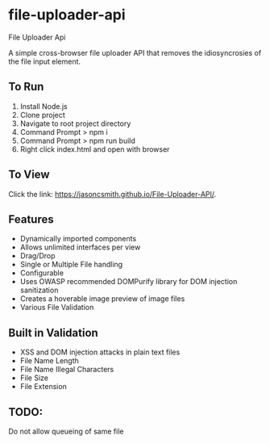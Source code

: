# file-uploader-api
File Uploader Api

A simple cross-browser file uploader API that removes the idiosyncrosies of the file input element. 

## To Run
1. Install Node.js
2. Clone project
3. Navigate to root project directory
4. Command Prompt > npm i
5. Command Prompt > npm run build
6. Right click index.html and open with browser

## To View
Click the link: https://jasoncsmith.github.io/File-Uploader-API/.

## Features
- Dynamically imported components
- Allows unlimited interfaces per view
- Drag/Drop
- Single or Multiple File handling
- Configurable
- Uses OWASP recommended DOMPurify library for DOM injection sanitization
- Creates a hoverable image preview of image files
- Various File Validation

## Built in Validation
- XSS and DOM injection attacks in plain text files
- File Name Length
- File Name Illegal Characters
- File Size
- File Extension

## TODO:
Do not allow queueing of same file
